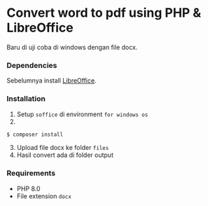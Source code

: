 # Convert word to pdf using PHP & LibreOffice
Baru di uji coba di windows dengan file docx.

### Dependencies
Sebelumnya install [LibreOffice](http://www.libreoffice.org/).

### Installation
1. Setup `soffice` di environment `for windows os`
2. 
```bash
$ composer install
```
3. Upload file docx ke folder `files`
4. Hasil convert ada di folder output

### Requirements
- PHP 8.0
- File extension `docx`
